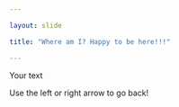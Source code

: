 ```yaml
---

layout: slide

title: "Where am I? Happy to be here!!!"

---
```


Your text

Use the left or right arrow to go back!
